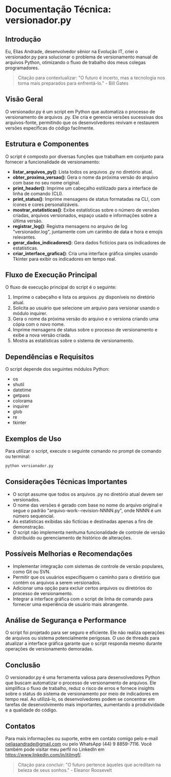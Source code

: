 # Documentação Técnica: versionador.py

## Introdução
Eu, Elias Andrade, desenvolvedor sênior na Evolução IT, criei o versionador.py para solucionar o problema de versionamento manual de arquivos Python, otimizando o fluxo de trabalho dos meus colegas programadores.

> Citação para contextualizar: "O futuro é incerto, mas a tecnologia nos torna mais preparados para enfrentá-lo." - Bill Gates

## Visão Geral
O versionador.py é um script em Python que automatiza o processo de versionamento de arquivos .py. Ele cria e gerencia versões sucessivas dos arquivos-fonte, permitindo que os desenvolvedores revivam e restaurem versões específicas do código facilmente.

## Estrutura e Componentes

O script é composto por diversas funções que trabalham em conjunto para fornecer a funcionalidade de versionamento:

- **listar_arquivos_py()**: Lista todos os arquivos .py no diretório atual.
- **obter_proxima_versao()**: Gera o nome da próxima versão do arquivo com base no seu nome original.
- **print_header()**: Imprime um cabeçalho estilizado para a interface de linha de comando (CLI).
- **print_status()**: Imprime mensagens de status formatadas na CLI, com ícones e cores personalizáveis.
- **mostrar_estatisticas()**: Exibe estatísticas sobre o número de versões criadas, arquivos versionados, espaço usado e informações sobre a última versão.
- **registrar_log()**: Registra mensagens no arquivo de log "versionador.log", juntamente com um carimbo de data e hora e emojis relevantes.
- **gerar_dados_indicadores()**: Gera dados fictícios para os indicadores de estatísticas.
- **criar_interface_grafica()**: Cria uma interface gráfica simples usando Tkinter para exibir os indicadores em tempo real.

## Fluxo de Execução Principal
O fluxo de execução principal do script é o seguinte:

1. Imprime o cabeçalho e lista os arquivos .py disponíveis no diretório atual.
2. Solicita ao usuário que selecione um arquivo para versionar usando o módulo inquirer.
3. Gera o nome da próxima versão do arquivo e o versiona criando uma cópia com o novo nome.
4. Imprime mensagens de status sobre o processo de versionamento e exibe a nova versão criada.
5. Mostra as estatísticas sobre o sistema de versionamento.

## Dependências e Requisitos
O script depende dos seguintes módulos Python:

- os
- shutil
- datetime
- getpass
- colorama
- inquirer
- glob
- re
- tkinter

## Exemplos de Uso

Para utilizar o script, execute o seguinte comando no prompt de comando ou terminal:

```bash
python versionador.py
```

## Considerações Técnicas Importantes

- O script assume que todos os arquivos .py no diretório atual devem ser versionados.
- O nome das versões é gerado com base no nome do arquivo original e segue o padrão "arquivo-work--revision-NNNN.py", onde NNNN é um número sequencial.
- As estatísticas exibidas são fictícias e destinadas apenas a fins de demonstração.
- O script não implementa nenhuma funcionalidade de controle de versão distribuído ou gerenciamento de histórico de alterações.

## Possíveis Melhorias e Recomendações

- Implementar integração com sistemas de controle de versão populares, como Git ou SVN.
- Permitir que os usuários especifiquem o caminho para o diretório que contém os arquivos a serem versionados.
- Adicionar uma opção para excluir certos arquivos ou diretórios do processo de versionamento.
- Integrar a interface gráfica com o script de linha de comando para fornecer uma experiência de usuário mais abrangente.

## Análise de Segurança e Performance
O script foi projetado para ser seguro e eficiente. Ele não realiza operações de arquivos ou sistema potencialmente perigosas. O uso de threads para atualizar a interface gráfica garante que o script responda mesmo durante operações de versionamento demoradas.

## Conclusão
O versionador.py é uma ferramenta valiosa para desenvolvedores Python que buscam automatizar o processo de versionamento de arquivos. Ele simplifica o fluxo de trabalho, reduz o risco de erros e fornece insights sobre o status do sistema de versionamento por meio de indicadores em tempo real. Ao utilizá-lo, os desenvolvedores podem se concentrar em tarefas de desenvolvimento mais importantes, aumentando a produtividade e a qualidade do código.

## Contatos
Para mais informações ou suporte, entre em contato comigo pelo e-mail oeliasandrade@gmail.com ou pelo WhatsApp (44) 9 8859-7116. Você também pode visitar meu perfil no LinkedIn em https://www.linkedin.com/in/itilmgf/.

> Citação para concluir: "O futuro pertence àqueles que acreditam na beleza de seus sonhos." - Eleanor Roosevelt